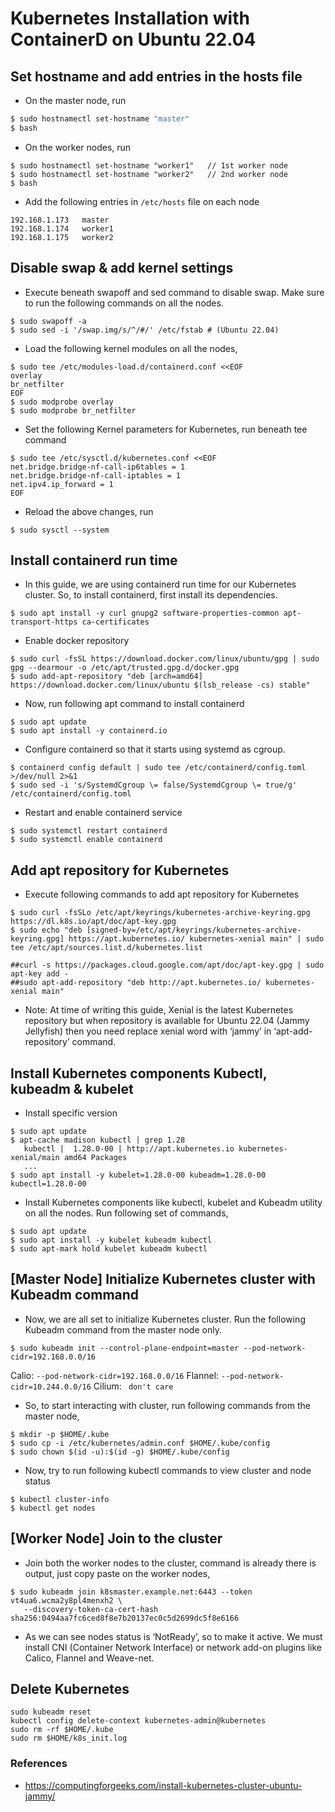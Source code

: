 # Kubernetes Installation with ContainerD on Ubuntu 22.04

## Set hostname and add entries in the hosts file

- On the master node, run
```sh
$ sudo hostnamectl set-hostname "master"
$ bash
```
- On the worker nodes, run
```
$ sudo hostnamectl set-hostname "worker1"   // 1st worker node
$ sudo hostnamectl set-hostname "worker2"   // 2nd worker node
$ bash
```
- Add the following entries in ```/etc/hosts``` file on each node
```
192.168.1.173   master
192.168.1.174   worker1
192.168.1.175   worker2
```

## Disable swap & add kernel settings
- Execute beneath swapoff and sed command to disable swap. Make sure to run the following commands on all the nodes.
```
$ sudo swapoff -a
$ sudo sed -i '/swap.img/s/^/#/' /etc/fstab # (Ubuntu 22.04)
```
- Load the following kernel modules on all the nodes,
```
$ sudo tee /etc/modules-load.d/containerd.conf <<EOF
overlay
br_netfilter
EOF
$ sudo modprobe overlay
$ sudo modprobe br_netfilter
```
- Set the following Kernel parameters for Kubernetes, run beneath tee command
```
$ sudo tee /etc/sysctl.d/kubernetes.conf <<EOF
net.bridge.bridge-nf-call-ip6tables = 1
net.bridge.bridge-nf-call-iptables = 1
net.ipv4.ip_forward = 1
EOF
```
- Reload the above changes, run
```
$ sudo sysctl --system
```

## Install containerd run time
- In this guide, we are using containerd run time for our Kubernetes cluster. So, to install containerd, first install its dependencies.
```
$ sudo apt install -y curl gnupg2 software-properties-common apt-transport-https ca-certificates
```
- Enable docker repository
```
$ sudo curl -fsSL https://download.docker.com/linux/ubuntu/gpg | sudo gpg --dearmour -o /etc/apt/trusted.gpg.d/docker.gpg
$ sudo add-apt-repository "deb [arch=amd64] https://download.docker.com/linux/ubuntu $(lsb_release -cs) stable"
```
- Now, run following apt command to install containerd
```
$ sudo apt update
$ sudo apt install -y containerd.io
```
- Configure containerd so that it starts using systemd as cgroup.
```
$ containerd config default | sudo tee /etc/containerd/config.toml >/dev/null 2>&1
$ sudo sed -i 's/SystemdCgroup \= false/SystemdCgroup \= true/g' /etc/containerd/config.toml
```
- Restart and enable containerd service
```
$ sudo systemctl restart containerd
$ sudo systemctl enable containerd
```

## Add apt repository for Kubernetes
- Execute following commands to add apt repository for Kubernetes
```
$ sudo curl -fsSLo /etc/apt/keyrings/kubernetes-archive-keyring.gpg https://dl.k8s.io/apt/doc/apt-key.gpg
$ sudo echo "deb [signed-by=/etc/apt/keyrings/kubernetes-archive-keyring.gpg] https://apt.kubernetes.io/ kubernetes-xenial main" | sudo tee /etc/apt/sources.list.d/kubernetes.list

##curl -s https://packages.cloud.google.com/apt/doc/apt-key.gpg | sudo apt-key add -
##sudo apt-add-repository "deb http://apt.kubernetes.io/ kubernetes-xenial main"
```
* Note: At time of writing this guide, Xenial is the latest Kubernetes repository but when repository is available for Ubuntu 22.04 (Jammy Jellyfish) then you need replace xenial word with ‘jammy’ in ‘apt-add-repository’ command.

## Install Kubernetes components Kubectl, kubeadm & kubelet
- Install specific version
```
$ sudo apt update
$ apt-cache madison kubectl | grep 1.28
   kubectl |  1.28.0-00 | http://apt.kubernetes.io kubernetes-xenial/main amd64 Packages
   ...
$ sudo apt install -y kubelet=1.28.0-00 kubeadm=1.28.0-00 kubectl=1.28.0-00
```
- Install Kubernetes components like kubectl, kubelet and Kubeadm utility on all the nodes. Run following set of commands,
```
$ sudo apt update
$ sudo apt install -y kubelet kubeadm kubectl
$ sudo apt-mark hold kubelet kubeadm kubectl
```

## [Master Node] Initialize Kubernetes cluster with Kubeadm command
- Now, we are all set to initialize Kubernetes cluster. Run the following Kubeadm command from the master node only.
```
$ sudo kubeadm init --control-plane-endpoint=master --pod-network-cidr=192.168.0.0/16
```
Calio: ```--pod-network-cidr=192.168.0.0/16```
Flannel: ```--pod-network-cidr=10.244.0.0/16```
Cilium: ``` don't care```
- So, to start interacting with cluster, run following commands from the master node,
```
$ mkdir -p $HOME/.kube
$ sudo cp -i /etc/kubernetes/admin.conf $HOME/.kube/config
$ sudo chown $(id -u):$(id -g) $HOME/.kube/config
```
- Now, try to run following kubectl commands to view cluster and node status
```
$ kubectl cluster-info
$ kubectl get nodes
```
## [Worker Node] Join to the cluster
- Join both the worker nodes to the cluster, command is already there is output, just copy paste on the worker nodes,
```
$ sudo kubeadm join k8smaster.example.net:6443 --token vt4ua6.wcma2y8pl4menxh2 \
   --discovery-token-ca-cert-hash sha256:0494aa7fc6ced8f8e7b20137ec0c5d2699dc5f8e6166
```
- As we can see nodes status is ‘NotReady’, so to make it active. We must install CNI (Container Network Interface) or network add-on plugins like Calico, Flannel and Weave-net.

## Delete Kubernetes
```
sudo kubeadm reset
kubectl config delete-context kubernetes-admin@kubernetes
sudo rm -rf $HOME/.kube
sudo rm $HOME/k8s_init.log
```
### References
- https://computingforgeeks.com/install-kubernetes-cluster-ubuntu-jammy/
